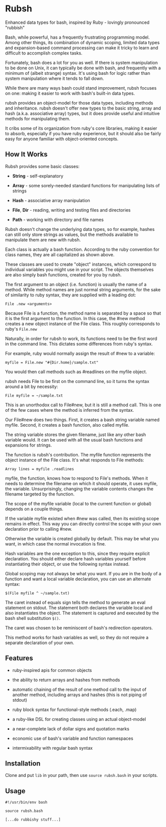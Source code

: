 Rubsh
=====

Enhanced data types for bash, inspired by Ruby - lovingly pronounced
"rubbish"

Bash, while powerful, has a frequently frustrating programming model.
Among other things, its combination of dynamic scoping, limited data
types and expansion-based command processing can make it tricky to learn
and difficult to accomplish complex tasks.

Fortunately, bash does a lot for you as well. If there is system
manipulation to be done on Unix, it can typically be done with bash, and
frequently with a minimum of (albeit strange) syntax. It's using bash
for logic rather than system manipulation where it tends to fall down.

While there are many ways bash could stand improvement, rubsh focuses on
one: making it easier to work with bash's built-in data types.

rubsh provides an object-model for those data types, including methods
and inheritance. rubsh doesn't offer new types to the basic string,
array and hash (a.k.a. associative array) types, but it does provide
useful and intuitive methods for manipulating them.

It cribs some of its organization from ruby's core libraries, making it
easier to absorb, especially if you have ruby experience, but it should
also be fairly easy for anyone familiar with object-oriented concepts.

How It Works
------------

Rubsh provides some basic classes:

-   **String** - self-explanatory

-   **Array** - some sorely-needed standard functions for manipulating
    lists of strings

-   **Hash** - associative array manipulation

-   **File**, **Dir** - reading, writing and testing files and
    directories

-   **Path** - working with directory and file names

Rubsh doesn't change the underlying data types, so for example, hashes
can still only store strings as values, but the methods available to
manipulate them are new with rubsh.

Each class is actually a bash function. According to the ruby convention
for class names, they are all capitalized as shown above.

These classes are used to create "object" instances, which correspond to
individual variables you might use in your script. The objects
themselves are also simply bash functions, created for you by rubsh.

The first argument to an object (i.e. function) is usually the name of a
method. While method names are just normal string arguments, for the
sake of similarity to ruby syntax, they are supplied with a leading dot:

    File .new <arguments>

Because File is a function, the method name is separated by a space so
that it is the first argument to the function. In this case, the \#new
method creates a new object instance of the File class. This roughly
corresponds to ruby's `File.new`

Naturally, in order for rubsh to work, its functions need to be the
first word in the command line. This dictates some differences from
ruby's syntax.

For example, ruby would normally assign the result of \#new to a
variable:

    myfile = File.new "#{Dir.home}/sample.txt"

You would then call methods such as \#readlines on the myfile object.

rubsh needs File to be first on the command line, so it turns the syntax
around a bit by necessity:

    File myfile = ~/sample.txt

This is an unorthodox call to File\#new, but it is still a method call.
This is one of the few cases where the method is inferred from the
syntax.

Our File\#new does two things. First, it creates a bash string variable
named myfile. Second, it creates a bash function, also called myfile.

The string variable stores the given filename, just like any other bash
variable would. It can be used with all the usual bash functions and
expansions for strings.

The function is rubsh's contribution. The myfile function represents the
object instance of the File class. It's what responds to File methods:

    Array lines = myfile .readlines

myfile, the function, knows how to respond to File's methods. When it
needs to determine the filename on which it should operate, it uses
myfile, the variable. Unsurprisingly, changing the variable contents
changes the filename targeted by the function.

The scope of the myfile variable (local to the current function or
global) depends on a couple things.

If the variable myfile existed when #new was called, then its existing
scope remains in effect.  This way you can directly control the scope
with your own declaration prior to calling #new.

Otherwise the variable is created globally by default. This may be what
you want, in which case the normal invocation is fine.

Hash variables are the one exception to this, since they require
explicit declaration.  You should either declare hash variables yourself
before instantiating their object, or use the following syntax instead.

Global scoping may not always be what you want. If you are in the body
of a function and want a local variable declaration, you can use an
alternate syntax:

    $(File myfile ^ ~/sample.txt)

The caret instead of equals sign tells the method to generate an eval
statement on stdout. The statement both declares the variable local and
also instantiates the object. The statement is captured and executed by
the bash shell substitution `$()`.

The caret was chosen to be reminiscent of bash's redirection operators.

This method works for hash variables as well, so they do not require a
separate declaration of your own.

Features
--------

-   ruby-inspired apis for common objects

-   the ability to return arrays and hashes from methods

-   automatic chaining of the result of one method call to the input of
    another method, including arrays and hashes (this is not piping
    of stdout)

-   ruby block syntax for functional-style methods (.each, .map)

-   a ruby-like DSL for creating classes using an actual object-model

-   a near-complete lack of dollar signs and quotation marks

-   economic use of bash's variable and function namespaces

-   intermixability with regular bash syntax

Installation
------------

Clone and put `lib` in your path, then use `source rubsh.bash` in your
scripts.

Usage
-----

    #!/usr/bin/env bash

    source rubsh.bash

    [...do rubbishy stuff...]
